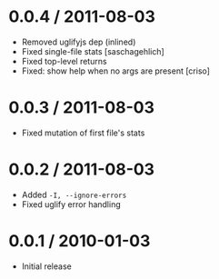 
0.0.4 / 2011-08-03 
==================

  * Removed uglifyjs dep (inlined)
  * Fixed single-file stats [saschagehlich]
  * Fixed top-level returns
  * Fixed: show help when no args are present [criso]

0.0.3 / 2011-08-03 
==================

  * Fixed mutation of first file's stats

0.0.2 / 2011-08-03 
==================

  * Added `-I, --ignore-errors`
  * Fixed uglify error handling

0.0.1 / 2010-01-03
==================

  * Initial release
